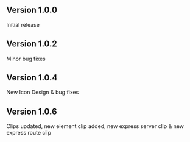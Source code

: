 ## Version 1.0.0

Initial release

## Version 1.0.2

Minor bug fixes

## Version 1.0.4

New Icon Design & bug fixes

## Version 1.0.6

Clips updated, new element clip added, new express server clip & new express route clip
